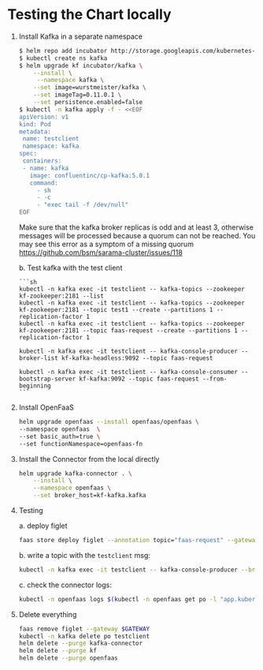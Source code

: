 # Testing the Chart locally

1.  Install Kafka in a separate namespace

    ```sh
    $ helm repo add incubator http://storage.googleapis.com/kubernetes-charts-incubator
    $ kubectl create ns kafka
    $ helm upgrade kf incubator/kafka \
        --install \
         --namespace kafka \
        --set image=wurstmeister/kafka \
        --set imageTag=0.11.0.1 \
        --set persistence.enabled=false
    $ kubectl -n kafka apply -f - <<EOF
    apiVersion: v1
    kind: Pod
    metadata:
     name: testclient
     namespace: kafka
    spec:
     containers:
     - name: kafka
       image: confluentinc/cp-kafka:5.0.1
       command:
         - sh
         - -c
         - "exec tail -f /dev/null"
    EOF
    ```

    Make sure that the kafka broker replicas is odd and at least 3, otherwise messages will be
    processed because a quorum can not be reached. You may see this error as a symptom of a missing
    quorum https://github.com/bsm/sarama-cluster/issues/118

    b. Test kafka with the test client

        ```sh
        kubectl -n kafka exec -it testclient -- kafka-topics --zookeeper kf-zookeeper:2181 --list
        kubectl -n kafka exec -it testclient -- kafka-topics --zookeeper kf-zookeeper:2181 --topic test1 --create --partitions 1 --replication-factor 1
        kubectl -n kafka exec -it testclient -- kafka-topics --zookeeper kf-zookeeper:2181 --topic faas-request --create --partitions 1 --replication-factor 1

        kubectl -n kafka exec -it testclient -- kafka-console-producer --broker-list kf-kafka-headless:9092 --topic faas-request

        kubectl -n kafka exec -it testclient -- kafka-console-consumer --bootstrap-server kf-kafka:9092 --topic faas-request --from-beginning
        ```

2) Install OpenFaaS

   ```sh
   helm upgrade openfaas --install openfaas/openfaas \
   --namespace openfaas  \
   --set basic_auth=true \
   --set functionNamespace=openfaas-fn
   ```

3) Install the Connector from the local directly

   ```sh
   helm upgrade kafka-connector . \
       --install \
       --namespace openfaas \
       --set broker_host=kf-kafka.kafka
   ```

4) Testing

   a. deploy figlet

   ```sh
   faas store deploy figlet --annotation topic="faas-request" --gateway $GATEWAY
   ```

   b. write a topic with the `testclient` msg:

   ```sh
   kubectl -n kafka exec -it testclient -- kafka-console-producer --broker-list kf-kafka-headless:9092 --topic faas-request
   ```

   c. check the connector logs:

   ```sh
   kubectl -n openfaas logs $(kubectl -n openfaas get po -l "app.kubernetes.io/component=kafka-connector" -o name | cut -d'/' -f2) -f
   ```

5. Delete everything

   ```sh
   faas remove figlet --gateway $GATEWAY
   kubectl -n kafka delete po testclient
   helm delete --purge kafka-connector
   helm delete --purge kf
   helm delete --purge openfaas
   ```
